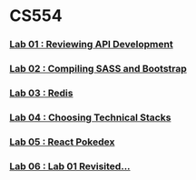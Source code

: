 # CS554

### [Lab 01 : Reviewing API Development](https://github.com/compmonk/CS554/tree/master/Lab%2001)

### [Lab 02 : Compiling SASS and Bootstrap](https://github.com/compmonk/CS554/tree/master/Lab%2002)

### [Lab 03 : Redis](https://github.com/compmonk/CS554/tree/master/Lab%2003)

### [Lab 04 : Choosing Technical Stacks](https://github.com/compmonk/CS554/tree/master/Lab%2004)

### [Lab 05 : React Pokedex](https://github.com/compmonk/CS554/tree/master/Lab%2005)

### [Lab 06 : Lab 01 Revisited...](https://github.com/compmonk/CS554/tree/master/Lab%2006)
